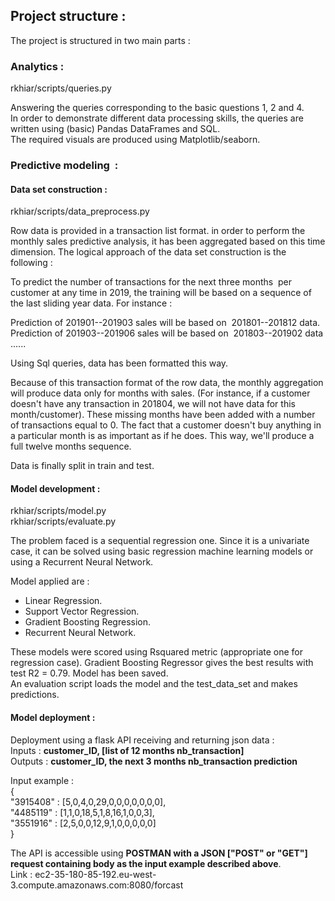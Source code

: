## Project structure :
The project is structured in two main parts :

### Analytics :  
rkhiar/scripts/queries.py

Answering the queries corresponding to the basic questions 1, 2 and 4.  
In order to demonstrate different data processing skills, the queries are written using (basic) Pandas DataFrames and SQL.  
The required visuals are produced using Matplotlib/seaborn.

### Predictive modeling  : 

#### Data set construction :
rkhiar/scripts/data_preprocess.py  

Row data is provided in a transaction list format. in order to perform the monthly sales predictive analysis, it has been aggregated based on this time dimension.
The logical approach of the data set construction is the following :  

To predict the number of transactions for the next three months  per customer at any time in 2019, the training will be based on a sequence of the last sliding year data. For instance : 

Prediction of 201901--201903 sales will be based on  201801--201812 data.  
Prediction of 201903--201906 sales will be based on  201803--201902 data ......  

Using Sql queries, data has been formatted this way.  

Because of this transaction format of the row data, the monthly aggregation will produce data only for months with sales. (For instance, if a customer doesn't have any transaction in 201804, we will not have data for this month/customer). These missing months have been added with a number of transactions equal to 0. The fact that a customer doesn't buy anything in a particular month is as important as if he does. 
This way, we'll produce a full twelve months sequence.  

Data is finally split in train and test.  


#### Model development : 
rkhiar/scripts/model.py  
rkhiar/scripts/evaluate.py  

The problem faced is a sequential regression one.
Since it is a univariate case, it can be solved using basic regression machine learning models or using a Recurrent Neural Network.

Model applied are : 
- Linear Regression.
- Support Vector Regression.
- Gradient Boosting Regression.
- Recurrent Neural Network.

These models were scored using Rsquared metric (appropriate one for regression case).
Gradient Boosting Regressor gives the best results with test R2 = 0.79. Model has been saved.  
An evaluation script loads the model and the test_data_set and makes predictions.

#### Model deployment : 
Deployment using a flask API receiving and returning json data :  
Inputs  :  **customer_ID, [list of 12 months nb_transaction]**  
Outputs  :  **customer_ID, the next 3 months nb_transaction prediction**  

Input example :  
{  
      "3915408" : [5,0,4,0,29,0,0,0,0,0,0,0],  
      "4485119" : [1,1,0,18,5,1,8,16,1,0,0,3],  
      "3551916" : [2,5,0,0,12,9,1,0,0,0,0,0]  
}  
  
The API is accessible using **POSTMAN with a JSON ["POST" or "GET"] request containing body as the input example described above**.  
Link : ec2-35-180-85-192.eu-west-3.compute.amazonaws.com:8080/forcast  

